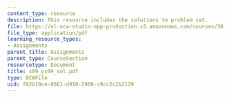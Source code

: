 ```yaml
---
content_type: resource
description: This resource includes the solutions to problem set.
file: https://ol-ocw-studio-app-production.s3.amazonaws.com/courses/16-01-unified-engineering-i-ii-iii-iv-fall-2005-spring-2006/f82b19ce0661d9102960c9cc2c2b2129_s09_ps09_sol.pdf
file_type: application/pdf
learning_resource_types:
- Assignments
parent_title: Assignments
parent_type: CourseSection
resourcetype: Document
title: s09_ps09_sol.pdf
type: OCWFile
uid: f82b19ce-0661-d910-2960-c9cc2c2b2129
---
```

